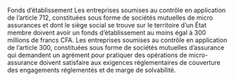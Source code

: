 Fonds d’établissement
Les entreprises soumises au contrôle en application de l’article 712, constituées sous forme de sociétés mutuelles de micro assurances et dont le siège social se trouve sur le territoire d’un État membre doivent avoir un fonds d’établissement au moins égal à 300 millions de francs CFA.
Les entreprises soumises au contrôle en application de l’article 300, constituées sous forme de sociétés mutuelles d’assurance qui demandent un agrément pour pratiquer des opérations de micro-assurance doivent satisfaire aux exigences réglementaires de couverture des engagements réglementés et de marge de solvabilité.